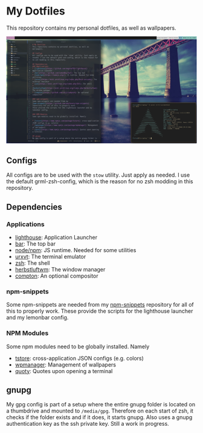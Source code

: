 # My Dotfiles
This repository contains my personal dotfiles, as well as wallpapers.

![Screenshot](scrot.png)

## Configs
All configs are to be used with the `stow` utility. Just apply as needed. I use the default grml-zsh-config, which is the reason for no zsh modding in this repository.

## Dependencies
### Applications
* [lighthouse](https://github.com/emgram769/lighthouse): Application Launcher
* [bar](https://github.com/LemonBoy/bar): The top bar
* [node/npm](https://nodejs.org/): JS runtime. Needed for some utilities
* [urxvt](https://wiki.archlinux.org/index.php/Rxvt-unicode): The terminal emulator
* [zsh](https://wiki.archlinux.org/index.php/Zsh): The shell
* [herbstluftwm](https://wiki.archlinux.org/index.php/Herbstluftwm): The window manager
* [compton](https://github.com/chjj/compton): An optional compositor

### npm-snippets
Some npm-snippets are needed from my [npm-snippets](https://github.com/paulavery/npm-snippets) repository for all of this to properly work.
These provide the scripts for the lighthouse launcher and my lemonbar config.

### NPM Modules
Some npm modules need to be globally installed. Namely

* [tstore](https://www.npmjs.com/package/tstore): cross-application JSON configs (e.g. colors)
* [wpmanager](https://www.npmjs.com/package/wpmanager): Management of wallpapers
* [quoty](https://www.npmjs.com/package/quoty): Quotes upon opening a terminal

## gnupg
My gpg config is part of a setup where the entire gnupg folder is located on a thumbdrive and mounted to `/media/gpg`.
Therefore on each start of zsh, it checks if the folder exists and if it does, it starts gnupg. Also uses a gnupg authentication key as the ssh private key. Still a work in progress.
